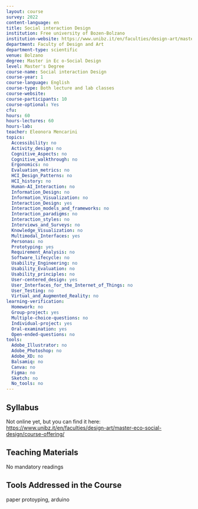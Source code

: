 ```yaml
---
layout: course
survey: 2022
content-language: en
title: Social interaction Design
institution: Free university of Bozen-Bolzano
institution-website: https://www.unibz.it/en/faculties/design-art/master-eco-social-design/ 
department: Faculty of Design and Art
department-type: scientific
venue: Bolzano
degree: Master in Ec o-Social Design
level: Master's Degree
course-name: Social interaction Design
course-year: 1
course-language: English
course-type: Both lecture and lab classes
course-website: 
course-participants: 10
course-optional: Yes
cfu: 
hours: 60
hours-lectures: 60
hours-lab: 
teacher: Eleonora Mencarini
topics: 
  Accessibility: no
  Activity_design: no
  Cognitive_Aspects: no
  Cognitive_walkthrough: no
  Ergonomics: no
  Evaluation_metrics: no
  HCI_Design_Patterns: no
  HCI_history: no
  Human-AI_Interaction: no
  Information_Design: no
  Information_Visualization: no
  Interaction_Design: yes
  Interaction_models_and_frameworks: no
  Interaction_paradigms: no
  Interaction_styles: no
  Interviews_and_Surveys: no
  Knowledge_Visualization: no
  Multimodal_Interfaces: yes
  Personas: no
  Prototyping: yes
  Requirement_Analysis: no
  Software_lifecycle: no
  Usability_Engineering: no
  Usability_Evaluation: no
  Usability_principles: no
  User-centered_design: yes
  User_Interfaces_for_the_Internet_of_Things: no
  User_Testing: no
  Virtual_and_Augmented_Reality: no
learning-verification: 
  Homework: no 
  Group-project: yes 
  Multiple-choice-questions: no 
  Individual-project: yes 
  Oral-examination: yes 
  Open-ended-questions: no 
tools: 
  Adobe_Illustrator: no 
  Adobe_Photoshop: no 
  Adobe_XD: no 
  Balsamiq: no 
  Canva: no 
  Figma: no 
  Sketch: no 
  No_tools: no 
---
```



## Syllabus 
Not online yet, but you can find it here: https://www.unibz.it/en/faculties/design-art/master-eco-social-design/course-offering/

## Teaching Materials 
No mandatory readings

## Tools Addressed in the Course 
paper protoyping, arduino
